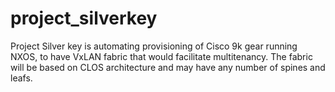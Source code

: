 # project_silverkey
Project Silver key is automating provisioning of Cisco 9k gear running NXOS, to have VxLAN fabric that would facilitate multitenancy.
The fabric will be based on CLOS architecture and may have any number of spines and leafs.
